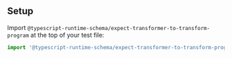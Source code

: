## Setup

Import `@typescript-runtime-schema/expect-transformer-to-transform-program` at the top of your test file:

```js
import '@typescript-runtime-schema/expect-transformer-to-transform-program'
```